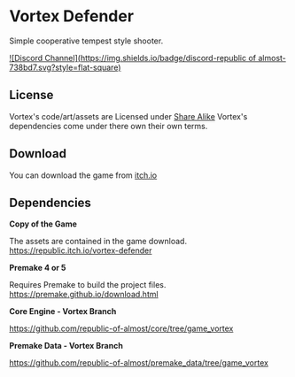 # Vortex Defender

Simple cooperative tempest style shooter.

[![Discord Channel](https://img.shields.io/badge/discord-republic of almost-738bd7.svg?style=flat-square)](https://discord.gg/krxmn)


## License

Vortex's code/art/assets are Licensed under [Share Alike](https://creativecommons.org/licenses/by-sa/4.0/)
Vortex's dependencies come under there own their own terms.


## Download

You can download the game from [itch.io](https://republic.itch.io/vortex-defenderi)


## Dependencies

__Copy of the Game__

The assets are contained in the game download.
https://republic.itch.io/vortex-defender

__Premake 4 or 5__

Requires Premake to build the project files.
https://premake.github.io/download.html

__Core Engine - Vortex Branch__

https://github.com/republic-of-almost/core/tree/game_vortex

__Premake Data - Vortex Branch__

https://github.com/republic-of-almost/premake_data/tree/game_vortex
